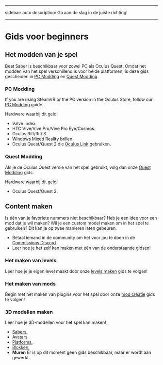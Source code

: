 - - -
sidebar: auto description: Ga aan de slag in de juiste richting!
- - -

# Gids voor beginners

## Het modden van je spel
Beat Saber is beschikbaar voor zowel PC als Oculus Quest. Omdat het modden van het spel verschillend is voor beide platformen, is deze gids gescheiden in [PC Modding](#pc-modding) en [Quest Modding](#quest-modding).

### PC Modding
If you are using SteamVR or the PC version in the Oculus Store, follow our [PC Modding](./pc-modding.md) guide.

Hardware waarbij dit geld:

* Valve Index.
* HTC Vive/Vive Pro/Vive Pro Eye/Cosmos.
* Oculus Rift/Rift S.
* Windows Mixed Reality brillen.
* Oculus Quest/Quest 2 die [Oculus Link](https://support.oculus.com/444256562873335/) gebruiken.

### Quest Modding
Als je de Oculus Quest versie van het spel gebruikt, volg dan onze [Quest Modding](./quest-modding.md) gids.

Hardware waarbij dit geld:

* Oculus Quest/Quest 2.

## Content maken
Is één van je favoriete nummers niet beschikbaar? Heb je een idee voor een mod dat je wil maken? Wil je een custom model maken om in het spel te gebruiken? Dit kan je op twee manieren laten gebeuren.

* Betaal iemand in de community om het voor jou te doen in de [Commissions Discord](https://discord.gg/h8VMkhn).
* Leer hoe je het zelf kan maken met één van de onderstaande gidsen!

### Het maken van levels
Leer hoe je je eigen level maakt door onze [levels maken](./mapping/) gids te volgen!

### Het maken van mods
Begin met het maken van plugins voor het spel door onze [mod creatie](./modding/) gids te volgen!

### 3D modellen maken
Leer hoe je 3D-modellen voor het spel kan maken!

* [Sabers.](./models/sabers-guide.md)
* [Avatars.](./models/avatars-guide.md)
* [Platforms.](./models/platforms-guide.md)
* [Blokken.](./models/notes-guide.md)
* **Muren** Er is op dit moment geen gids beschikbaar, maar er wordt aan gewerkt.
